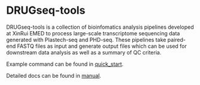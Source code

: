 # DRUGseq-tools
DRUGseq-tools is a collection of bioinfomatics analysis pipelines developed at XinRui EMED to process large-scale transcriptome sequencing data generated with Plastech-seq and PHD-seq. These pipelines take paired-end FASTQ files as input and generate output files which can be used for downstream data analysis as well as a summary of QC criteria.

Example command can be found in [quick_start](./docs/quick_start.md).

Detailed docs can be found in [manual](./docs/manual.md).